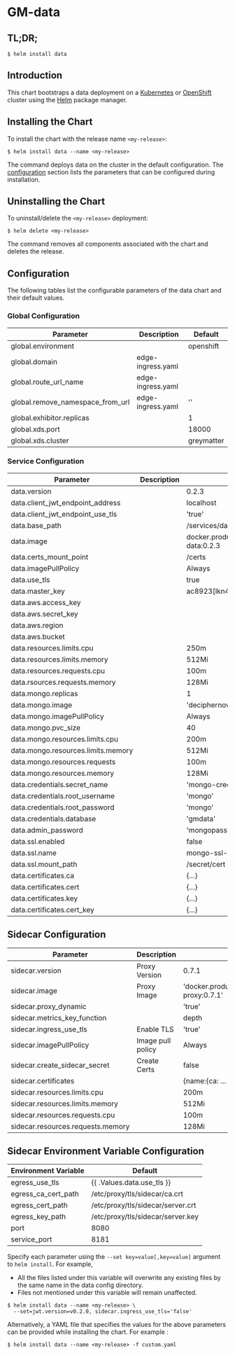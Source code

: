 # GM-data

## TL;DR;

```console
$ helm install data
```

## Introduction

This chart bootstraps a data deployment on a [Kubernetes](http://kubernetes.io) or [OpenShift](https://www.openshift.com/) cluster using the [Helm](https://helm.sh) package manager.

## Installing the Chart

To install the chart with the release name `<my-release>`:

```console
$ helm install data --name <my-release>
```

The command deploys data on the cluster in the default configuration. The [configuration](#configuration) section lists the parameters that can be configured during installation.

## Uninstalling the Chart

To uninstall/delete the `<my-release>` deployment:

```console
$ helm delete <my-release>
```

The command removes all components associated with the chart and deletes the release.

## Configuration

The following tables list the configurable parameters of the data chart and their default values.

### Global Configuration

| Parameter                        | Description       | Default    |
| -------------------------------- | ----------------- | ---------- |
| global.environment               |                   | openshift |
| global.domain                    | edge-ingress.yaml |            |
| global.route_url_name            | edge-ingress.yaml |            |
| global.remove_namespace_from_url | edge-ingress.yaml | ''         |
| global.exhibitor.replicas        |                   | 1          |
| global.xds.port                  |                   | 18000      |
| global.xds.cluster               |                   | greymatter |

### Service Configuration

| Parameter                          | Description | Default                                                     |
| ---------------------------------- | ----------- | ----------------------------------------------------------- |
| data.version                       |             | 0.2.3                                                       |
| data.client_jwt_endpoint_address   |             | localhost                                                   |
| data.client_jwt_endpoint_use_tls   |             | 'true'                                                      |
| data.base_path                     |             | /services/data/0.2.3                                        |
| data.image                         |             | docker.production.deciphernow.com/deciphernow/gm-data:0.2.3 |
| data.certs_mount_point             |             | /certs                                                      |
| data.imagePullPolicy               |             | Always                                                      |
| data.use_tls                       |             | true                                                        |
| data.master_key                    |             | ac8923[lkn43589vi23kl4rfgv0ws                               |
| data.aws.access_key                |             |                                                             |
| data.aws.secret_key                |             |                                                             |
| data.aws.region                    |             |                                                             |
| data.aws.bucket                    |             |                                                             |
| data.resources.limits.cpu          |             | 250m                                                        |
| data.resources.limits.memory       |             | 512Mi                                                       |
| data.resources.requests.cpu        |             | 100m                                                        |
| data.rsources.requests.memory      |             | 128Mi                                                       |
| data.mongo.replicas                |             | 1                                                           |
| data.mongo.image                   |             | 'deciphernow/mongo:4.0.3'                                   |
| data.mongo.imagePullPolicy         |             | Always                                                      |
| data.mongo.pvc_size                |             | 40                                                          |
| data.mongo.resources.limits.cpu    |             | 200m                                                        |
| data.mongo.resources.limits.memory |             | 512Mi                                                       |
| data.mongo.resources.requests      |             | 100m                                                        |
| data.mongo.resources.memory        |             | 128Mi                                                       |
| data.credentials.secret_name       |             | 'mongo-credentials'                                         |
| data.credentials.root_username     |             | 'mongo'                                                     |
| data.credentials.root_password     |             | 'mongo'                                                     |
| data.credentials.database          |             | 'gmdata'                                                    |
| data.admin_password                |             | 'mongopassword'                                             |
| data.ssl.enabled                   |             | false                                                       |
| data.ssl.name                      |             | mongo-ssl-certs                                             |
| data.ssl.mount_path                |             | /secret/cert                                                |
| data.certificates.ca               |             | {...}                                                       |
| data.certificates.cert             |             | {...}                                                       |
| data.certificates.key              |             | {...}                                                       |
| data.certificates.cert_key         |             | {...}                                                       |

## Sidecar Configuration

| Parameter                         | Description       | Default                                                        |
| --------------------------------- | ----------------- | -------------------------------------------------------------- |
| sidecar.version                   | Proxy Version     | 0.7.1                                                          |
| sidecar.image                     | Proxy Image       | 'docker.production.deciphernow.com/deciphernow/gm-proxy:0.7.1' |
| sidecar.proxy_dynamic             |                   | 'true'                                                         |
| sidecar.metrics_key_function      |                   | depth                                                          |
| sidecar.ingress_use_tls           | Enable TLS        | 'true'                                                         |
| sidecar.imagePullPolicy           | Image pull policy | Always                                                         |
| sidecar.create_sidecar_secret     | Create Certs      | false                                                          |
| sidecar.certificates              |                   | {name:{ca: ... , cert: ... , key ...}}                         |
| sidecar.resources.limits.cpu      |                   | 200m                                                           |
| sidecar.resources.limits.memory   |                   | 512Mi                                                          |
| sidecar.resources.requests.cpu    |                   | 100m                                                           |
| sidecar.resources.requests.memory |                   | 128Mi                                                          |

## Sidecar Environment Variable Configuration
| Environment Variable | Default                           |
| -------------------- | --------------------------------- |
| egress_use_tls       | {{ .Values.data.use_tls }}        |
| egress_ca_cert_path  | /etc/proxy/tls/sidecar/ca.crt     |
| egress_cert_path     | /etc/proxy/tls/sidecar/server.crt |
| egress_key_path      | /etc/proxy/tls/sidecar/server.key |
| port                 | 8080                              |
| service_port         | 8181                              |

Specify each parameter using the `--set key=value[,key=value]` argument to `helm install`. For example,

- All the files listed under this variable will overwrite any existing files by the same name in the data config directory.
- Files not mentioned under this variable will remain unaffected.

```console
$ helm install data --name <my-release> \
  --set=jwt.version=v0.2.0, sidecar.ingress_use_tls='false'
```

Alternatively, a YAML file that specifies the values for the above parameters can be provided while installing the chart. For example :

```console
$ helm install data --name <my-release> -f custom.yaml
```
